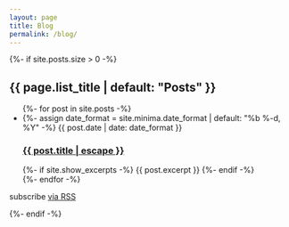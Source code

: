 ```yaml
---
layout: page
title: Blog 
permalink: /blog/
---
```

{%- if site.posts.size > 0 -%}
  <h2 class="post-list-heading">{{ page.list_title | default: "Posts" }}</h2>
  <ul class="post-list">
   {%- for post in site.posts -%}
   <li>
   {%- assign date_format = site.minima.date_format | default: "%b %-d, %Y" -%}
   <span class="post-meta">{{ post.date | date: date_format }}</span>
   <h3>
     <a class="post-link" href="{{ post.url | relative_url }}">
       {{ post.title | escape }}
     </a>
   </h3>
   {%- if site.show_excerpts -%}
   {{ post.excerpt }}
   {%- endif -%}
   </li>
   {%- endfor -%}
   </ul>
   <p class="rss-subscribe">subscribe <a href="{{ "/feed.xml" | relative_url }}">via RSS</a></p>
{%- endif -%}


